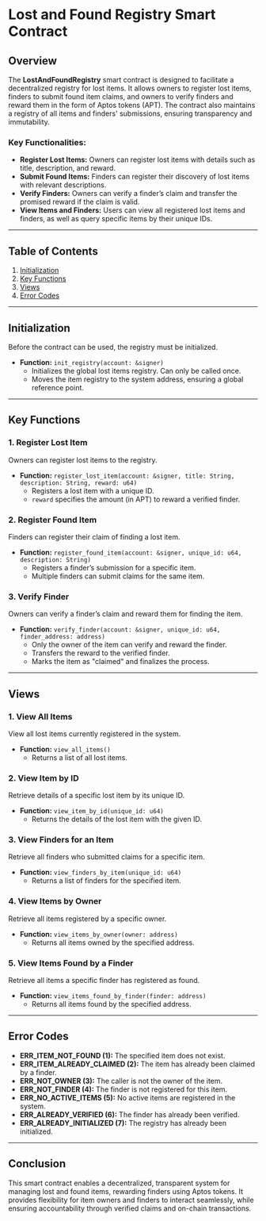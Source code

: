 # Lost and Found Registry Smart Contract

## Overview

The **LostAndFoundRegistry** smart contract is designed to facilitate a decentralized registry for lost items. It allows owners to register lost items, finders to submit found item claims, and owners to verify finders and reward them in the form of Aptos tokens (APT). The contract also maintains a registry of all items and finders' submissions, ensuring transparency and immutability.

### Key Functionalities:

- **Register Lost Items:** Owners can register lost items with details such as title, description, and reward.
- **Submit Found Items:** Finders can register their discovery of lost items with relevant descriptions.
- **Verify Finders:** Owners can verify a finder’s claim and transfer the promised reward if the claim is valid.
- **View Items and Finders:** Users can view all registered lost items and finders, as well as query specific items by their unique IDs.

---

## Table of Contents

1. [Initialization](#initialization)
2. [Key Functions](#key-functions)
3. [Views](#views)
4. [Error Codes](#error-codes)

---

## Initialization

Before the contract can be used, the registry must be initialized.

- **Function:** `init_registry(account: &signer)`
  - Initializes the global lost items registry. Can only be called once.
  - Moves the item registry to the system address, ensuring a global reference point.

---

## Key Functions

### 1. Register Lost Item

Owners can register lost items to the registry.

- **Function:** `register_lost_item(account: &signer, title: String, description: String, reward: u64)`
  - Registers a lost item with a unique ID.
  - `reward` specifies the amount (in APT) to reward a verified finder.

### 2. Register Found Item

Finders can register their claim of finding a lost item.

- **Function:** `register_found_item(account: &signer, unique_id: u64, description: String)`
  - Registers a finder’s submission for a specific item.
  - Multiple finders can submit claims for the same item.

### 3. Verify Finder

Owners can verify a finder’s claim and reward them for finding the item.

- **Function:** `verify_finder(account: &signer, unique_id: u64, finder_address: address)`
  - Only the owner of the item can verify and reward the finder.
  - Transfers the reward to the verified finder.
  - Marks the item as "claimed" and finalizes the process.

---

## Views

### 1. View All Items

View all lost items currently registered in the system.

- **Function:** `view_all_items()`
  - Returns a list of all lost items.

### 2. View Item by ID

Retrieve details of a specific lost item by its unique ID.

- **Function:** `view_item_by_id(unique_id: u64)`
  - Returns the details of the lost item with the given ID.

### 3. View Finders for an Item

Retrieve all finders who submitted claims for a specific item.

- **Function:** `view_finders_by_item(unique_id: u64)`
  - Returns a list of finders for the specified item.

### 4. View Items by Owner

Retrieve all items registered by a specific owner.

- **Function:** `view_items_by_owner(owner: address)`
  - Returns all items owned by the specified address.

### 5. View Items Found by a Finder

Retrieve all items a specific finder has registered as found.

- **Function:** `view_items_found_by_finder(finder: address)`
  - Returns all items found by the specified address.

---

## Error Codes

- **ERR_ITEM_NOT_FOUND (1):** The specified item does not exist.
- **ERR_ITEM_ALREADY_CLAIMED (2):** The item has already been claimed by a finder.
- **ERR_NOT_OWNER (3):** The caller is not the owner of the item.
- **ERR_NOT_FINDER (4):** The finder is not registered for this item.
- **ERR_NO_ACTIVE_ITEMS (5):** No active items are registered in the system.
- **ERR_ALREADY_VERIFIED (6):** The finder has already been verified.
- **ERR_ALREADY_INITIALIZED (7):** The registry has already been initialized.

---

## Conclusion

This smart contract enables a decentralized, transparent system for managing lost and found items, rewarding finders using Aptos tokens. It provides flexibility for item owners and finders to interact seamlessly, while ensuring accountability through verified claims and on-chain transactions.
